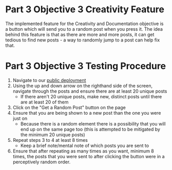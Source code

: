 # Part 3 Objective 3 Creativity Feature
The implemented feature for the Creativity and Documentation objective is a button which will send you to a random post when you press it. 
The idea behind this feature is that as there are more and more posts, it can get tedious to find new posts - a way to randomly jump to a post can help fix that.

# Part 3 Objective 3 Testing Procedure
1. Navigate to our [public deployment](https://jjkm.org)
2. Using the up and down arrow on the righthand side of the screen, navigate through the posts and ensure there are at least 20 unique posts
    - If there aren't 20 unique posts, make new, distinct posts until there are at least 20 of them
3. Click on the "Get a Random Post" button on the page
4. Ensure that you are being shown to a new post than the one you were just on
    - Because there is a random element there is a possibility that you will end up on the same page too (this is attempted to be mitigated by the minimum 20 unique posts)
5. Repeat steps 3 to 4 at least 8 times
    - Keep a brief note/mental note of which posts you are sent to
6. Ensure that after repeating as many times as you want, minimum 8 times, the posts that you were sent to after clicking the button were in a perceptively random order.
